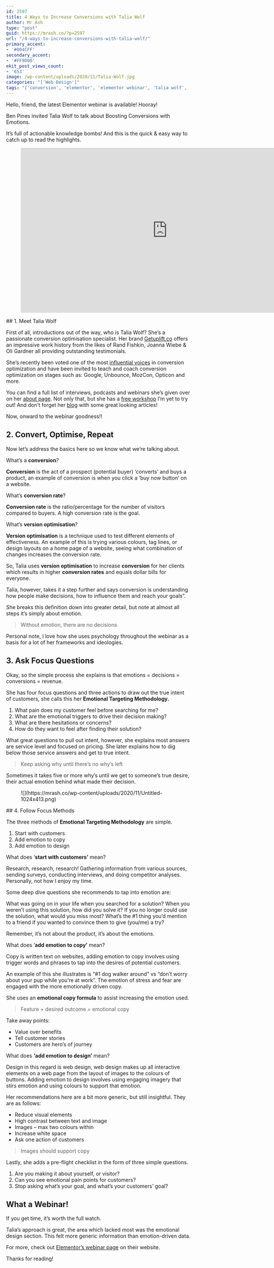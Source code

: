 ```yaml
---
id: 2597
title: 4 Ways to Increase Conversions with Talia Wolf
author: Mr Ash
type: "post"
guid: https://mrash.co/?p=2597
url: "/4-ways-to-increase-conversions-with-talia-wolf/"
primary_accent:
- '#004CFF'
secondary_accent:
- '#FF9D00'
ekit_post_views_count:
- '653'
image: /wp-content/uploads/2020/11/Talia-Wolf.jpg
categories: "['Web Design']"
tags: "['conversion', 'elementor', 'elementor webinar', 'talia wolf', 'version optimisation']"
---
```


Hello, friend, the latest Elementor webinar is available! Hooray!

Ben Pines invited Talia Wolf to talk about Boosting Conversions with Emotions.

It’s full of actionable knowledge bombs! And this is the quick &amp; easy way to catch up to read the highlights.

<figure class="wp-block-embed aligncenter is-type-video is-provider-youtube wp-block-embed-youtube wp-embed-aspect-16-9 wp-has-aspect-ratio"><div class="wp-block-embed__wrapper"><iframe allow="accelerometer; autoplay; clipboard-write; encrypted-media; gyroscope; picture-in-picture" allowfullscreen="" frameborder="0" height="450" loading="lazy" src="https://www.youtube.com/embed/AwFkKwaV3JI?feature=oembed" title="Webinar w/ Talia Wolf: Boosting Conversions With Emotions" width="800"></iframe></div></figure>## 1. Meet Talia Wolf 

First of all, introductions out of the way, who is Talia Wolf? She’s a passionate conversion optimisation specialist. Her brand [Getuplift.co](https://getuplift.co/) offers an impressive work history from the likes of Rand Fishkin, Joanna Wiebe &amp; Oli Gardner all providing outstanding testimonials.

She’s recently been voted one of the most [influential voices](https://www.ppchero.com/category/Conversion-Rate-Optimization/) in conversion optimization and have been invited to teach and coach conversion optimization on stages such as: Google, Unbounce, MozCon, Opticon and more.

You can find a full list of interviews, podcasts and webinars she’s given over on her [about page](https://getuplift.co/about-talia-wolf-conversion-optimization-expert/). Not only that, but she has a [free workshop](https://getuplift.co/cro-training) I’m yet to try out! And don’t forget her [blog](https://getuplift.co/blog/) with some great looking articles!

Now, onward to the webinar goodness!!

## 2. Convert, Optimise, Repeat

Now let’s address the basics here so we know what we’re talking about.

What’s a **conversion**?

**Conversion** is the act of a prospect (potential buyer) ‘converts’ and buys a product, an example of conversion is when you click a ‘buy now button’ on a website.

What’s **conversion rate**?

**Conversion rate** is the ratio/percentage for the number of visitors compared to buyers. A high conversion rate is the goal.

What’s **version optimisation**?

**Version optimisation** is a technique used to test different elements of effectiveness. An example of this is trying various colours, tag lines, or design layouts on a home page of a website, seeing what combination of changes increases the conversion rate.

So, Talia uses **version optimisation** to increase **conversion** for her clients which results in higher **conversion rates** and equals dollar bills for everyone.

Talia, however, takes it a step further and says conversion is understanding how people make decisions, how to influence them and reach your goals”.

She breaks this definition down into greater detail, but note at almost all steps it’s simply about emotion.

> Without emotion, there are no decisions

Personal note, I love how she uses psychology throughout the webinar as a basis for a lot of her frameworks and ideologies.

## 3. Ask Focus Questions

Okay, so the simple process she explains is that emotions = decisions = conversions = revenue.

She has four focus questions and three actions to draw out the true intent of customers, she calls this her **Emotional Targeting Methodology.**

1. What pain does my customer feel before searching for me?
2. What are the emotional triggers to drive their decision making?
3. What are there hesitations or concerns?
4. How do they want to feel after finding their solution?

What great questions to pull out intent, however, she explains most answers are service level and focused on pricing. She later explains how to dig below those service answers and get to true intent.

> Keep asking why until there’s no why’s left

Sometimes it takes five or more why’s until we get to someone’s true desire, their actual emotion behind what made their decision.

<div class="wp-block-image"><figure class="alignleft size-large">![](https://mrash.co/wp-content/uploads/2020/11/Untitled-1024x413.png)</figure></div>## 4. Follow Focus Methods

The three methods of **Emotional Targeting Methodology** are simple.

1. Start with customers
2. Add emotion to copy
3. Add emotion to design

What does ‘**start with customers’** mean?

Research, research, research! Gathering information from various sources, sending surveys, conducting interviews, and doing competitor analyses. Personally, not how I enjoy my time.

Some deep dive questions she recommends to tap into emotion are:

What was going on in your life when you searched for a solution? When you weren’t using this solution, how did you solve it? If you no longer could use the solution, what would you miss most? What’s the #1 thing you’d mention to a friend if you wanted to convince them to give (you/me) a try?

Remember, it’s not about the product, it’s about the emotions.

What does ‘**add emotion to copy’** mean?

Copy is written text on websites, adding emotion to copy involves using trigger words and phrases to tap into the desires of potential customers.

An example of this she illustrates is “#1 dog walker around” vs “don’t worry about your pup while you’re at work”. The emotion of stress and fear are engaged with the more emotionally driven copy.

She uses an **emotional copy formula** to assist increasing the emotion used.

> Feature + desired outcome = emotional copy

Take away points:

- Value over benefits
- Tell customer stories
- Customers are hero’s of journey

What does **‘add emotion to design’** mean?

Design in this regard is web design, web design makes up all interactive elements on a web page from the layout of images to the colours of buttons. Adding emotion to design involves using engaging imagery that stirs emotion and using colours to support that emotion.

Her recommendations here are a bit more generic, but still insightful. They are as follows:

- Reduce visual elements
- High contrast between text and image
- Images – max two colours within
- Increase white space
- Ask one action of customers

> Images should support copy

Lastly, she adds a pre-flight checklist in the form of three simple questions.

1. Are you making it about yourself, or visitor?
2. Can you see emotional pain points for customers?
3. Stop asking what’s your goal, and what’s your customers’ goal?

## What a Webinar!

If you get time, it’s worth the full watch.

Talia’s approach is great, the area which lacked most was the emotional design section. This felt more generic information than emotion-driven data.

For more, check out [Elementor’s webinar page](https://elementor.com/webinars/talia-wolf/) on their website.

Thanks for reading!